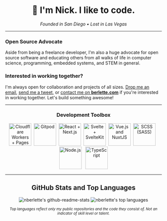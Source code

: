 <h1 align="center"> 👋  I'm Nick. I like to code.</h1>
<div align="center">
 <em>Founded in San Diego • Lost in Las Vegas</em>
</div>


---  

### Open Source Advocate 

Aside from being a freelance developer, I'm also a huge advocate for open source software and educating others from all walks of life in computer science, programming, embedded systems, and STEM in general.


### Interested in working together?

I'm always open for collaboration and projects of all sizes. [Drop me an email](mailto:nick@berlette.com), [send me a tweet](https://twitter.com/nberlette), or [contact me on **berlette.com**](https://n.berlette.com) if you're interested in working together. Let's build something awesome!


---  

<h3 align=center>Development Toolbox</h3>

<div align=center>
<img src="https://icns.cf/cloudflare" alt="Cloudflare Workers + Pages" width="72" />  <img src="https://icns.cf/gitpod" alt="Gitpod" width="72" />  <img src="https://icns.cf/nextdotjs/556677" alt="React + Next.js" width="72" />  <img src="https://icns.cf/svelte" alt="Svelte + SvelteKit" width="72" />  <img src="https://icns.cf/nuxtdotjs" alt="Vue.js and NuxtJS" width="72" />  <img src="https://icns.cf/sass" alt="SCSS (SASS)" width="72" />  <img src="https://icns.cf/nodedotjs" alt="Node.js" width="72" />   <img src="https://icns.cf/typescript" alt="TypeScript" width="72" />
</div>

---  

<h2 align=center>GitHub Stats and Top Languages</h2>

<div align=center>

![nberlette's github-readme-stats][readme-stats] ![nberlette's top languages][nb-top-langs2]   

<em><small>Top languages reflect only my public repositories and the code they consist of. Not an indicator of skill level or talent.</small></em>

 
 </div>
 
 
[readme-stats]: https://gh.tutorialfeed.com/api?username=nberlette&hide_rank=false&show_icons=true&border_radius=12&disable_animations=true&hide_rank=true&count_private=true&hide_title=true&hide=issues&lineheight=0.8&line_height=24&theme=ayu-mirage&icon_color=fcf5a4
[nb-top-langs2]: https://gh.tutorialfeed.com/api/top-langs/?username=nberlette&langs_count=6&card_width=417&border_radius=12&hide_title=true&hide_repos=vapesurplus&layout=compact&theme=ayu-mirage&icon_color=fcf5a4
[nb-top-langs]: https://gh.tutorialfeed.com/api/top-langs?username=nberlette&border_radius=8&disable_animations=true&hide_title=false&card_width=400&theme=ayu-mirage&icon_color=fcf5a4

[canbus-url]: https://git.io/canbus
[canbus-readme-stats]: https://gh.tutorialfeed.com/api/pin?username=nberlette&repo=canbus&show_icons=true&border_radius=12&show_owner=true&theme=ayu-mirage&icon_color=fcf5a4
[eca-url]: https://git.io/eca-ino
[eca-readme-stats]: https://gh.tutorialfeed.com/api/pin?username=nberlette&repo=eca&show_icons=true&border_radius=12&show_owner=true&theme=ayu-mirage&icon_color=fcf5a4
